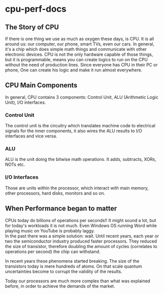 # cpu-perf-docs

## The Story of CPU 

If there is one thing we use as much as oxygen these days, is CPU. It is all around us: our computer, our phone, smart TVs, even our cars. In general, it's a chip which does simple math things and communicate with other electronic devices. CPU is not the only hardware capable of those things, but it is programmable, means you can create logics to run on the CPU without the need of production lines. Since everyone has CPU in their PC or phone, One can create his logic and make it run almost everywhere.

## CPU Main Components

In general, CPU contains 3 components: Control Unit, ALU (Arithmetic Logic Unit), I/O interfaces.

### Control Unit

The control unit is the circuitry which translates machine code to electrical signals for the inner components, it also wires the ALU results to I/O interfaces and vice versa.

### ALU

ALU is the unit doing the bitwise math operations. It adds, subtracts, XORs, NOTs etc.

### I/O Interfaces

Those are units within the processor, which interact with main memory, other processors, hard disks, monitors and so on.

## When Performance began to matter

CPUs today do billions of operations per seconds!! It might sound a lot, but for today's workloads it is not much. Even Windows OS running Word while playing music on YouTube is probably laggy.\
In the past there was a simple solution: wait. Until recent years, each year or two the semiconductor industry produced faster processors. They reduced the size of transistor, therefore doubling the amount of cycles (correlates to operations per second) the chip can withstand.

In recent years these phenomena started breaking. The size of the transistors today is mere hundreds of atoms. On that scale quantum uncertainties become to corrupt the validity of the results.

Today our processors are much more complex than what was explained before, in order to achieve the demands of the market.